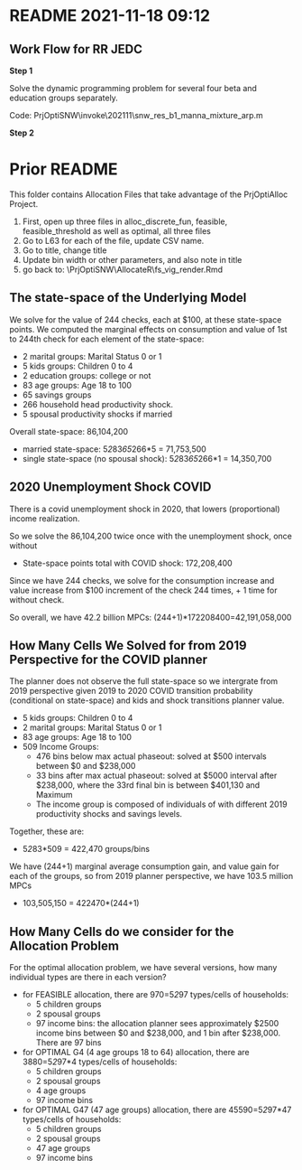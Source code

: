 # README 2021-11-18 09:12

## Work Flow for RR JEDC

**Step 1**

Solve the dynamic programming problem for several four beta and education groups separately.

Code: PrjOptiSNW\invoke\202111\snw_res_b1_manna_mixture_arp.m

**Step 2**



# Prior README
This folder contains Allocation Files that take advantage of the PrjOptiAlloc Project.

1. First, open up three files in alloc_discrete_fun, feasible, feasible_threshold as well as optimal, all three files
2. Go to L63 for each of the file, update CSV name.
3. Go to title, change title
4. Update bin width or other parameters, and also note in title
5. go back to: \PrjOptiSNW\AllocateR\fs_vig_render.Rmd

## The state-space of the Underlying Model

We solve for the value of 244 checks, each at $100, at these state-space points. We computed the marginal effects on consumption and value of 1st to 244th check for each element of the state-space:

- 2 marital groups: Marital Status 0 or 1
- 5 kids groups: Children 0 to 4
- 2 education groups: college or not
- 83 age groups: Age 18 to 100
- 65 savings groups
- 266 household head productivity shock.
- 5 spousal productivity shocks if married

Overall state-space: 86,104,200
  + married state-space: 5*2*83*65*266*5 = 71,753,500
  + single state-space (no spousal shock): 5*2*83*65*266*1 = 14,350,700

## 2020 Unemployment Shock COVID

There is a covid unemployment shock in 2020, that lowers (proportional) income realization.

So we solve the 86,104,200 twice once with the unemployment shock, once without

- State-space points total with COVID shock: 172,208,400

Since we have 244 checks, we solve for the consumption increase and value increase from $100 increment of the check 244 times, + 1 time for without check.

So overall, we have 42.2 billion MPCs: (244+1)*172208400=42,191,058,000

## How Many Cells We Solved for from 2019 Perspective for the COVID planner

The planner does not observe the full state-space so we intergrate from 2019 perspective given 2019 to 2020 COVID transition probability (conditional on state-space) and kids and shock transitions planner value.

- 5 kids groups: Children 0 to 4
- 2 marital groups: Marital Status 0 or 1
- 83 age groups: Age 18 to 100
- 509 Income Groups:
    + 476 bins below max actual phaseout: solved at $500 intervals between $0 and $238,000
    + 33 bins after max actual phaseout: solved at $5000 interval after $238,000, where the 33rd final bin is between $401,130 and Maximum
    + The income group is composed of individuals of with different 2019 productivity shocks and savings levels.

Together, these are:

- 5*2*83*509 = 422,470 groups/bins

We have (244+1) marginal average consumption gain, and value gain for each of the groups, so from 2019 planner perspective, we have 103.5 million MPCs

- 103,505,150 = 422470*(244+1)

## How Many Cells do we consider for the Allocation Problem

For the optimal allocation problem, we have several versions, how many individual types are there in each version?

- for FEASIBLE allocation, there are 970=5*2*97 types/cells of households:
    + 5 children groups
    + 2 spousal groups
    + 97 income bins: the allocation planner sees approximately $2500 income bins between $0 and $238,000, and 1 bin after $238,000. There are 97 bins
- for OPTIMAL G4 (4 age groups 18 to 64) allocation, there are 3880=5*2*97*4 types/cells of households:
    + 5 children groups
    + 2 spousal groups
    + 4 age groups
    + 97 income bins
- for OPTIMAL G47 (47 age groups) allocation, there are 45590=5*2*97*47 types/cells of households:
    + 5 children groups
    + 2 spousal groups
    + 47 age groups
    + 97 income bins
